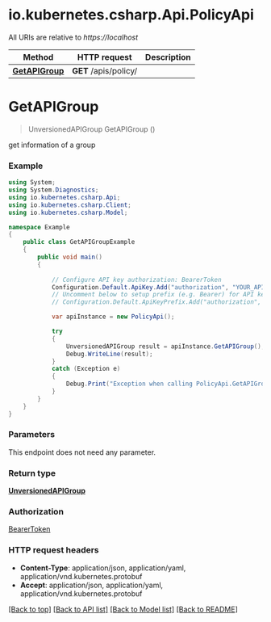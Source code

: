 # io.kubernetes.csharp.Api.PolicyApi

All URIs are relative to *https://localhost*

Method | HTTP request | Description
------------- | ------------- | -------------
[**GetAPIGroup**](PolicyApi.md#getapigroup) | **GET** /apis/policy/ | 


<a name="getapigroup"></a>
# **GetAPIGroup**
> UnversionedAPIGroup GetAPIGroup ()



get information of a group

### Example
```csharp
using System;
using System.Diagnostics;
using io.kubernetes.csharp.Api;
using io.kubernetes.csharp.Client;
using io.kubernetes.csharp.Model;

namespace Example
{
    public class GetAPIGroupExample
    {
        public void main()
        {
            
            // Configure API key authorization: BearerToken
            Configuration.Default.ApiKey.Add("authorization", "YOUR_API_KEY");
            // Uncomment below to setup prefix (e.g. Bearer) for API key, if needed
            // Configuration.Default.ApiKeyPrefix.Add("authorization", "Bearer");

            var apiInstance = new PolicyApi();

            try
            {
                UnversionedAPIGroup result = apiInstance.GetAPIGroup();
                Debug.WriteLine(result);
            }
            catch (Exception e)
            {
                Debug.Print("Exception when calling PolicyApi.GetAPIGroup: " + e.Message );
            }
        }
    }
}
```

### Parameters
This endpoint does not need any parameter.

### Return type

[**UnversionedAPIGroup**](UnversionedAPIGroup.md)

### Authorization

[BearerToken](../README.md#BearerToken)

### HTTP request headers

 - **Content-Type**: application/json, application/yaml, application/vnd.kubernetes.protobuf
 - **Accept**: application/json, application/yaml, application/vnd.kubernetes.protobuf

[[Back to top]](#) [[Back to API list]](../README.md#documentation-for-api-endpoints) [[Back to Model list]](../README.md#documentation-for-models) [[Back to README]](../README.md)

